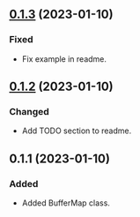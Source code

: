 ## [0.1.3](https://github.com/organicdesign/buffer-collections/compare/v0.1.2...v0.1.3) (2023-01-10)

### Fixed

* Fix example in readme.

## [0.1.2](https://github.com/organicdesign/buffer-collections/compare/v0.1.1...v0.1.2) (2023-01-10)

### Changed

* Add TODO section to readme.

## 0.1.1 (2023-01-10)

### Added

* Added BufferMap class.
